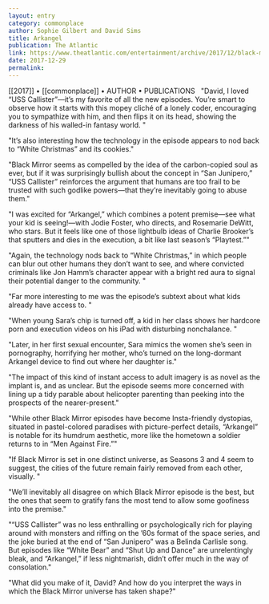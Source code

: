 ```yaml
---
layout: entry
category: commonplace
author: Sophie Gilbert and David Sims
title: Arkangel
publication: The Atlantic
link: https://www.theatlantic.com/entertainment/archive/2017/12/black-mirror-arkangel-mines-the-horror-of-helicopter-parenting/549368/
date: 2017-12-29
permalink: 
---
```


[[2017]] • [[commonplace]] • AUTHOR • PUBLICATIONS 
 
"David, I loved “USS Callister”—it’s my favorite of all the new episodes. You’re smart to observe how it starts with this mopey cliché of a lonely coder, encouraging you to sympathize with him, and then flips it on its head, showing the darkness of his walled-in fantasy world. "

"It’s also interesting how the technology in the episode appears to nod back to “White Christmas” and its cookies."

"Black Mirror seems as compelled by the idea of the carbon-copied soul as ever, but if it was surprisingly bullish about the concept in “San Junipero,” “USS Callister” reinforces the argument that humans are too frail to be trusted with such godlike powers—that they’re inevitably going to abuse them."

"I was excited for “Arkangel,” which combines a potent premise—see what your kid is seeing!—with Jodie Foster, who directs, and Rosemarie DeWitt, who stars. But it feels like one of those lightbulb ideas of Charlie Brooker’s that sputters and dies in the execution, a bit like last season’s “Playtest.”"

"Again, the technology nods back to “White Christmas,” in which people can blur out other humans they don’t want to see, and where convicted criminals like Jon Hamm’s character appear with a bright red aura to signal their potential danger to the community. "

"Far more interesting to me was the episode’s subtext about what kids already have access to. "

"When young Sara’s chip is turned off, a kid in her class shows her hardcore porn and execution videos on his iPad with disturbing nonchalance. "

"Later, in her first sexual encounter, Sara mimics the women she’s seen in pornography, horrifying her mother, who’s turned on the long-dormant Arkangel device to find out where her daughter is."

"The impact of this kind of instant access to adult imagery is as novel as the implant is, and as unclear. But the episode seems more concerned with lining up a tidy parable about helicopter parenting than peeking into the prospects of the nearer-present."

"While other Black Mirror episodes have become Insta-friendly dystopias, situated in pastel-colored paradises with picture-perfect details, “Arkangel” is notable for its humdrum aesthetic, more like the hometown a soldier returns to in “Men Against Fire.”"

"If Black Mirror is set in one distinct universe, as Seasons 3 and 4 seem to suggest, the cities of the future remain fairly removed from each other, visually. "

"We’ll inevitably all disagree on which Black Mirror episode is the best, but the ones that seem to gratify fans the most tend to allow some goofiness into the premise."

"“USS Callister” was no less enthralling or psychologically rich for playing around with monsters and riffing on the ’60s format of the space series, and the joke buried at the end of “San Junipero” was a Belinda Carlisle song. But episodes like “White Bear” and “Shut Up and Dance” are unrelentingly bleak, and “Arkangel,” if less nightmarish, didn’t offer much in the way of consolation."

"What did you make of it, David? And how do you interpret the ways in which the Black Mirror universe has taken shape?"
